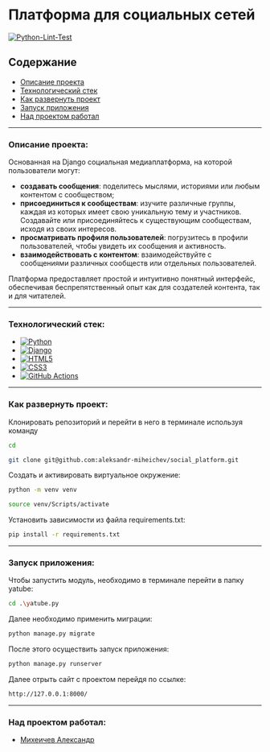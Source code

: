 # Платформа для социальных сетей

[![Python-Lint-Test](https://github.com/aleksandr-miheichev/social_platform/actions/workflows/python-app.yml/badge.svg)](https://github.com/aleksandr-miheichev/social_platform/actions/workflows/python-app.yml)
## Содержание

- [Описание проекта](#описание-проекта)
- [Технологический стек](#технологический-стек)
- [Как развернуть проект](#как-развернуть-проект)
- [Запуск приложения](#запуск-приложения)
- [Над проектом работал](#над-проектом-работал)

---

### Описание проекта:

Основанная на Django социальная медиаплатформа, на которой пользователи могут:

- **создавать сообщения**: поделитесь мыслями, историями или любым контентом с
  сообществом;
- **присоединиться к сообществам**: изучите различные группы, каждая из которых
  имеет свою уникальную тему и участников. Создавайте или присоединяйтесь к
  существующим сообществам, исходя из своих интересов.
- **просматривать профиля пользователей**: погрузитесь в профили пользователей,
  чтобы увидеть их сообщения и активность.
- **взаимодействовать с контентом**: взаимодействуйте с сообщениями различных
  сообществ или отдельных пользователей.

Платформа предоставляет простой и интуитивно понятный интерфейс, обеспечивая
беспрепятственный опыт как для создателей контента, так и для читателей.

---

### Технологический стек:

- [![Python](https://img.shields.io/badge/python-3670A0?style=for-the-badge&logo=python&logoColor=ffdd54)](https://www.python.org/)
- [![Django](https://img.shields.io/badge/django-%23092E20.svg?style=for-the-badge&logo=django&logoColor=white)](https://www.djangoproject.com/)
- [![HTML5](https://img.shields.io/badge/html5-%23E34F26.svg?style=for-the-badge&logo=html5&logoColor=white)](https://html.spec.whatwg.org/multipage/)
- [![CSS3](https://img.shields.io/badge/css3-%231572B6.svg?style=for-the-badge&logo=css3&logoColor=white)](https://www.w3.org/TR/css-2023/)
- [![GitHub Actions](https://img.shields.io/badge/github%20actions-%232671E5.svg?style=for-the-badge&logo=githubactions&logoColor=white)](https://docs.github.com/en/actions)

---

### Как развернуть проект:

Клонировать репозиторий и перейти в него в терминале используя команду

```bash
cd
```

```bash
git clone git@github.com:aleksandr-miheichev/social_platform.git
```

Создать и активировать виртуальное окружение:

```bash
python -m venv venv
```

```bash
source venv/Scripts/activate
```

Установить зависимости из файла requirements.txt:

```bash
pip install -r requirements.txt
```

---

### Запуск приложения:

Чтобы запустить модуль, необходимо в терминале перейти в папку yatube:

```bash
cd .\yatube.py
```

Далее необходимо применить миграции:

```bash
python manage.py migrate
```

После этого осуществить запуск приложения:

```bash
python manage.py runserver
```

Далее отрыть сайт с проектом перейдя по ссылке:

```bash
http://127.0.0.1:8000/
```

---

### Над проектом работал:

- [Михеичев Александр](https://github.com/aleksandr-miheichev)
